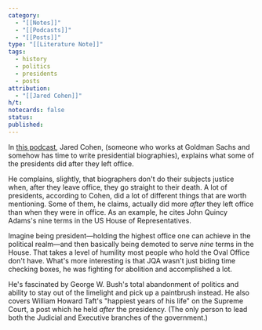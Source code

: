 ```yaml
---
category:
  - "[[Notes]]"
  - "[[Podcasts]]"
  - "[[Posts]]"
type: "[[Literature Note]]"
tags:
  - history
  - politics
  - presidents
  - posts
attribution:
  - "[[Jared Cohen]]"
h/t: 
notecards: false
status: 
published:
---
```

In [this podcast](https://open.spotify.com/episode/6N1F8NwrIuv2nEj71bLIAC?si=4c8cda73b22a4b7c), Jared Cohen, (someone who works at Goldman Sachs and somehow has time to write presidential biographies), explains what some of the presidents did after they left office.

He complains, slightly, that biographers don't do their subjects justice when, after they leave office, they go straight to their death. A lot of presidents, according to Cohen, did a lot of different things that are worth mentioning. Some of them, he claims, actually did more *after* they left office than when they were in office. As an example, he cites John Quincy Adams's nine terms in the US House of Representatives.

Imagine being president—holding the highest office one can achieve in the political realm—and then basically being demoted to serve *nine* terms in the House. That takes a level of humility most people who hold the Oval Office don't have. What's more interesting is that JQA wasn't just biding time checking boxes, he was fighting for abolition and accomplished a lot.

He's fascinated by George W. Bush's total abandonment of politics and ability to stay out of the limelight and pick up a paintbrush instead. He also covers William Howard Taft's "happiest years of his life" on the Supreme Court, a post which he held *after* the presidency. (The only person to lead both the Judicial and Executive branches of the government.)

